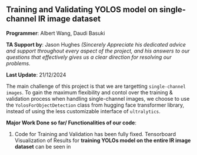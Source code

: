 ## Training and Validating YOLOS model on single-channel IR image dataset

**Programmer**: Albert Wang, Daudi Basuki

**TA Support by**: Jason Hughes *(Sincerely Appreciate his dedicated advice and support throughout every aspect of the project, and his answers to our questions that effectively gives us a clear direction for resolving our problems.*

**Last Update**: 21/12/2024

The main challenge of this project is that we are targetting `single-channel images`. To gain the maximum flexibility and contol over the training & validation process when handling single-channel images, we choose to use the `YolosForObjectDetection` class from hugging face transformer library, instead of using the less customizable interface of `ultralytics`.  

**Major Work Done so far/ Functionalities of our code**:

1. Code for Training and Validation has been fully fixed. Tensorboard Visualization of Results for **training YOLOs model on the entire IR image dataset** can be seen in 
